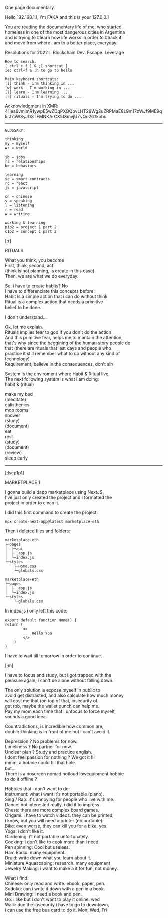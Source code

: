 One page documentary.  
    
Hello 192.168.1.1, i'm FAKA and this is your 127.0.0.1  

You are reading the documentary life of me, who started  
homeless in one of the most dangerous cities in Argentina  
and is trying to #learn how life works in order to #hack it  
and move from where i am to a better place, everyday.  
  
Resolutions for 2022 :: Blockchain Dev. Escape. Leverage  

    How to search:  
    [ ctrl + f ] & ;[ shortcut ]  
    ie: ctrl+f & ;h to go to hello  
    
    Main keyboard shortcuts:  
    [i] think - i'm thinking in ...  
    [w] work - I'm working in ...
    [l] learn - I'm learning ...
    [r] rituals - I'm trying to do ...

Acknowledgment in XMR:  
41iea6vmimR1ywpE5wZDqPXQQbvLHT29Wg2uZRPMaE8L9m17zWJf9ME9qkrJ7oWSyJDSTFMNKArCX5t8mvjUZvQo2G1kobu  

  ---  

    GLOSSARY:  
    
    thinking
    my = myself
    wr = world  

    jb = jobs
    rs = relationships
    be = behaviors

    learning
    sc = smart contracts  
    rc = react
    js = javascript  

    cn = chinese  
    s = speaking  
    l = listening  
    r = read  
    w = writing  

    working & learning
    p1p2 = project 1 part 2 
    c1p2 = concept 1 part 2  
      
[;r]  

RITUALS  

What you think, you become  
First, think, second, act  
(think is not planning, is create in this case)    
Then, we are what we do everyday.  

So, i have to create habits? No  
I have to differenciate this concepts before:  
Habit is a simple action that i can do without think  
Ritual is a complex action that needs a primitive  
belief to be done.  

I don't understand...  

Ok, let me explain.  
Rituals implies fear to god if you don't do the action  
And this primitive fear, helps me to mantain the attention,  
that's why since the beggining of the human story people do  
that (there are rituals that last days and people who  
practice it still remember what to do without any kind of  
technology)  
Requirement, believe in the consequences, don't sin

System is the enviroment where Habit & Ritual live.  
The next following system is what i am doing:  
habit & (ritual)  

make my bed  
(meditate)  
calisthenics  
mop rooms  
shower  
(study)  
(document)  
eat  
rest  
(study)  
(document)  
(review)  
sleep early  

---

[;lscp1p1]  

MARKETPLACE 1  
  
I gonna build a dapp marketplace using NextJS.  
I've just only created the project and i formatted the  
project in order to clean it.  
  
I did this first command to create the project:  
  
    npx create-next-app@latest marketplace-eth
    
Then i deleted files and folders:  

    marketplace-eth
    ├─pages
    │  ├─api
    │  ├─_app.js
    │  └─index.js
    └─styles
        ├─Home.css
        └─globals.css

    marketplace-eth
    ├─pages
    │  ├─_app.js
    │  └─index.js
    └─styles
        └─globals.css

In index.js i only left this code:

    export default function Home() {
    return (
            <>
                Hello You
            </>
        )
    }

I have to wait till tomorrow in order to continue.

[;m]

I have to focus and study, but i got trapped with the  
pleasure again, i can't be alone without falling down.  

The only solution is expose myself in public to  
avoid get distracted, and also calculate how much money  
will cost me that (on top of that, insecurity of  
got rob, maybe the wallet punch can help me.  
Pay my mom each time that i unfocus to force myself,  
sounds a good idea.

Countradictions, is incredible how common are,  
double-thinking is in front of me but i can't avoid it.  

Depression ? No problems for now.  
Loneliness ? No partner for now.  
Unclear plan ? Study and practice english.  
I dont feel passion for nothing ? We got it !!!  
mmm, a hobbie could fill that hole.  
but...  
There is a noscreen nomad notloud lowequipment hobbie  
to do it offline ?  

Hobbies that i don't want to do:  
Instrument: what i want it's not portable (piano).  
Sing / Rap: it's annoying for people who live with me.  
Dance: not interested really, i did it to impress.  
Chess: there are more complex board games.  
Origami: i have to watch videos. they can be printed,  
i know, but you will need a printer (no portable).  
Bike: even worse, they can kill you for a bike, yes.  
Yoga: i don't like it.  
Gardening: i't not portable unfortunately.  
Cooking: i don't like to cook more than i need.  
Pen spinning: Cool but useless.  
Ham Radio: many equipment.  
Druid: write down what you learn about it.  
Miniature Aquascaping: research. many equipment  
Jewelry Making: i want to make a it for fun, not money.  

What i find:  
Chinese: only read and write. ebook, paper, pen.  
Sudoku: can i write it down with a pen in a book.  
Mini Drawing: i need a book and pen.  
Go: i like but i don't want to play it online. wed  
Walk: due the insecurity i have to go to downtown,  
i can use the free bus card to do it. Mon, Wed, Fri  